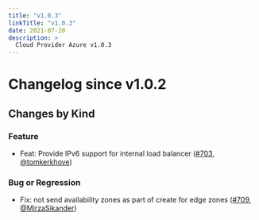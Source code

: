 ```yaml
---
title: "v1.0.3"
linkTitle: "v1.0.3"
date: 2021-07-20
description: >
  Cloud Provider Azure v1.0.3
---
```


# Changelog since v1.0.2

## Changes by Kind

### Feature

- Feat: Provide IPv6 support for internal load balancer ([#703](https://github.com/kubernetes-sigs/cloud-provider-azure/pull/703), [@tomkerkhove](https://github.com/tomkerkhove))

### Bug or Regression

- Fix: not send availability zones as part of create for edge zones ([#709](https://github.com/kubernetes-sigs/cloud-provider-azure/pull/709), [@MirzaSikander](https://github.com/MirzaSikander))

